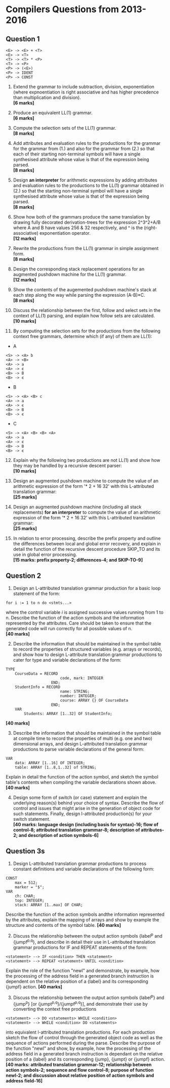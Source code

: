 # Compilers Questions from 2013-2016

## Question 1

```
<E> -> <E> + <T>  
<E> -> <T>  
<T> -> <T> * <P>  
<T> -> <P> 
<P> -> (<E>)  
<P> -> IDENT
<P> -> CONST  
```

1. Extend the grammar to include subtraction, division, exponentiation (where expnoentiation is right associative and has higher precedence than multiplication and division).  
**[6 marks]**

2. Produce an equivalent LL(1) grammar.  
**[6 marks]**

3. Compute the selection sets of the LL(1) grammar.  
**[8 marks]**

4. Add attributes and evaluation rules to the productions for the grammar for the grammar from (1.) and also for the grammar from (2.) so that each of their starting non-terminal symbols will have a single synthesised attribute whose value is that of the expression being parsed.  
**[8 marks]**

5. Design **an interpreter** for arithmetic expressions by adding attributes and evaluation rules to the productions to the LL(1) grammar obtained in (2.) so that the starting non-terminal symbol will have a single synthesised attribute whose value is that of the expression being parsed.  
**[8 marks]**

6. Show how both of the grammars produce the same translation by drawing fully decorated derivation-trees for the expression 2^3^2+A/B where A and B have values 256 & 32 respectively, and ^ is the (right-associative) exponentiation operator.  
**[12 marks]**

7. Rewrite the productions from the LL(1) grammar in simple assignment form.  
**[8 marks]**

8. Design the corresponding stack replacement operations for an augmented pushdown machine for the LL(1) grammar.  
**[12 marks]**

9. Show the contents of the augemented pushdown machine's stack at each step along the way while parsing the expression (A-B)*C.  
**[8 marks]**

10. Discuss the relationship between the first, follow and select sets in the context of LL(1) parsing, and explain how follow sets are calculated.  
**[10 marks]**

11. By computing the selection sets for the productions from the following context free grammars, determine which (if any) of them are LL(1):

 * A  
 ```
<S> -> <A> b  
<A> -> <B>  
<A> -> a 
<A> -> ϵ
<B> -> B 
<B> -> ϵ
 ```
 * B  
 ```
<S> -> <A> <B> c   
<A> -> a 
<A> -> ϵ
<B> -> B 
<B> -> ϵ
 ```
 * C  
 ```
<S> -> <A> <B> <B> <A>  
<A> -> a 
<A> -> ϵ
<B> -> B 
<B> -> ϵ
 ```
 
12. Explain why the following two productions are not LL(1) and show how they may be handled by a recursive descent parser:  
**[10 marks]**

13. Design an augmented pushdown machine to compute the value of an arithmetic expression of the form '* 2 + 16 32' with this L-attributed translation grammar:  
**[25 marks]**

14. Design an augmented pushdown machine (including all stack replacements) **for an interpreter** to compute the value of an arithmetic expression of the form '* 2 + 16 32' with this L-attributed translation grammar:  
**[25 marks]**

15. In relation to error processing, describe the prefix property and outline the differences between local and global error recovery, and explain in detail the function of the recursive descent procedure SKIP_TO and its use in global error processing.  
**[15 marks: prefix property-2; differences-4; and SKIP-TO-9]**

## Question 2

1. Design an L-attributed translation grammar production for a basic loop statement of the form:
```
for i := 1 to n do <stmts...>
```  
where the control variable *i* is assigned successive values running from 1 to n. Describe the function of the action symbols and the information represented by the attributes. Care should be taken to ensure that the generated code will run correctly for all possible values of n.  
**[40 marks]**

2. Describe the information that should be maintained in the symbol table to record the properties of structured variables (e.g. arrays or records), and show how to design L-attribute translation grammar productions to cater for type and variable declarations of the form:  
```
TYPE
	CourseData = RECORD
						code, mark: INTEGER
					END;
	StudentInfo = RECORD
						name: STRING;
						number: INTEGER;
						course: ARRAY {} OF CourseData
					END;
	VAR
		Students: ARRAY [1..32] OF StudentInfo;
```  
**[40 marks]**

3. Describe the information that should be maintained in the symbol table at compile time to record the properties of multi (e.g. one and two) dimensional arrays, and design L-attributed translation grammar productions to parse variable declarations of the general form:  
```
VAR
	data: ARRAY [1..16] OF INTEGER;
	table: ARRAY [1..8,1..32] of STRING;
```  
Explain in detail the function of the action symbol, and sketch the symbol table's contents when compiling the variable declarations shown above.  
**[40 marks]**

4. Design some form of switch (or case) statement and explain the underlying reason(s) behind your choice of syntax. Describe the flow of control and issues that might arise in the generation of object code for such statements. Finally, design l-attributed production(s) for your switch statement.  
**[40 marks: language design (including basis for syntax)-16; flow of control-8; attributed translation grammar-8; description of attributes-2; and description of action symbols-6]**

## Question 3s

1. Design L-attributed translation grammar productions to process constant definitions and variable declarations of the following form:  
```
CONST  
	max = 512;  
	marker = "$";  
VAR  
	ch: CHAR;  
	top: INTEGER;  
	stack: ARRAY [1..max] OF CHAR;  
```  
Describe the function of the action symbols andthe information represented by the attributes, explain the mapping of arrays and show by example the structure and contents of the symbol table. **[40 marks]**

2. Discuss the relationship between the output action symbols {label<sup>p</sup> and {jumpf<sup>p,q</sup>}, and describe in detail their use in L-attributed translation grammar productions for IF and REPEAT statements of the form:  
```
<statement> --> IF <condition> THEN <statement>
<statement> --> REPEAT <statement> UNTIL <condition>
```  
Explain the role of the function "newl" and demonstrate, by example, how the processing of the address field in a generated branch instruction is dependent on the relative position of a {label} and its corresponding {jumpf} action. **[40 marks]**

3. Discuss the relationship between the output action symbols {label<sup>p</sup>} and {jump<sup>p</sup>} [or {jumpt<sup>p,q</sup>}/{jumpf<sup>p,q</sup>}], and demonstrate their use by converting the context free productions  
```
<statement> --> DO <statements> WHILE <condition>
<statement> --> WHILE <condition> DO <statements>
```  
into equivalent l-attributed translation productions. For each production sketch the flow of control through the generated object code as well as the sequence of actions performed during the parse. Describe the purpose of the function "newl" and show, by example, how the processing of the address field in a generated branch instruction is dependant on the relative position of a {label} and its corresponding {jump}, {jumpt} or {jumpf} action. **[40 marks: attributed translation grammar-12; relationship between action symbols-2; sequence and flow control-8; purpose of function newl-2; and discussion about relative position of action symbols and address field-16]**









